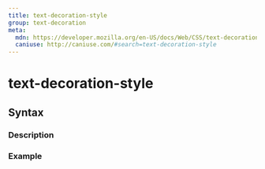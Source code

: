 ```yaml
---
title: text-decoration-style
group: text-decoration
meta:
  mdn: https://developer.mozilla.org/en-US/docs/Web/CSS/text-decoration-style
  caniuse: http://caniuse.com/#search=text-decoration-style
---
```


# text-decoration-style
<!--- Introduction for text-decoration-style, keep it brief and set the overall context -->

## Syntax
<!--- Introduce the various syntax for text-decoration-style -->

### Description
<!--- For each major section of syntax, provide a description explaining its usage further -->

### Example
<!--- Provide code examples for the syntax block you're currently describing -->